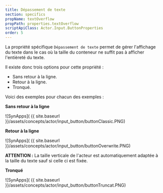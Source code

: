 ```yaml
---
title: Dépassement de texte
section: specifics
propName: textOverflow
propPath: properties.textOverflow
scriptApiClass: Actor.Input.ButtonProperties
order: 5
---
```

La propriété spécifique `Dépassement de texte` permet de gérer l'affichage du texte dans le cas où la taille du conteneur ne suffit pas à afficher l'entièreté du texte.


Il existe donc trois options pour cette propriété :

- Sans retour à la ligne.
- Retour à la ligne.
- Tronqué.

Voici des exemples pour chacun des exemples :

**Sans retour à la ligne**

![SynApps]( {{ site.baseurl }}/assets/concepts/actor/input_button/buttonClassic.PNG)

**Retour à la ligne**

![SynApps]( {{ site.baseurl }}/assets/concepts/actor/input_button/buttonOverwrite.PNG)

**ATTENTION :**
La taille verticale de l'acteur est automatiquement adaptée à la taille du texte sauf si celle ci est fixée.

**Tronqué**

![SynApps]( {{ site.baseurl }}/assets/concepts/actor/input_button/buttonTruncat.PNG)
